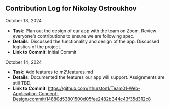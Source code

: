 ## Contribution Log for Nikolay Ostroukhov

October 13, 2024

  - **Task**: Plan out the design of our app with the team on Zoom. Review everyone's contributions to ensure we are following spec.
  - **Details**: Discussed the functionality and design of the app. Discussed logistics of the project. 
  - **Link to Commit**: Initial Commit

October 14, 2024

  - **Task**: Add features to m2\features.md
  - **Details**: Documented the features our app will support. Assignments are still TBD.
  - **Link to Commit**: https://github.com/rthurston1/Team01-Web-Application-Concept-Design/commit/14880d53801500d05fee2482b344c43f35d312c8
